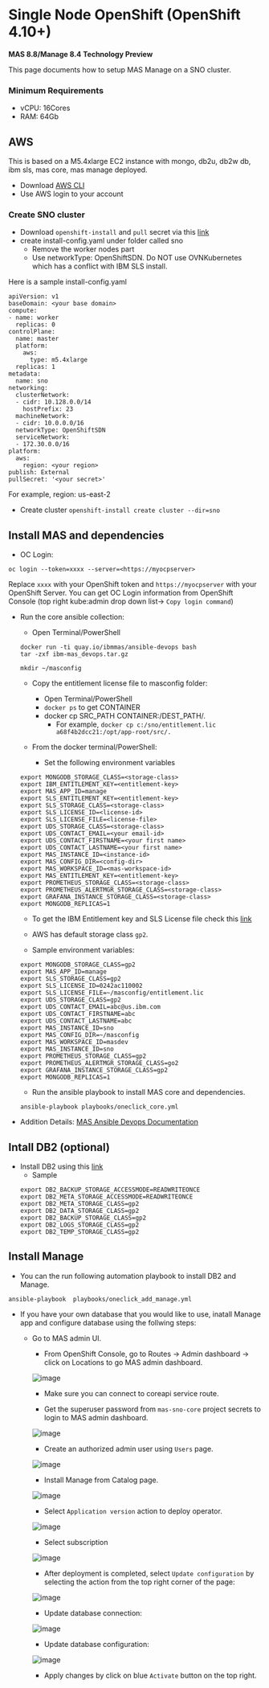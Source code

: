 # Single Node OpenShift (OpenShift 4.10+) 
**MAS 8.8/Manage 8.4**
**Technology Preview**

This page documents how to setup MAS Manage on a SNO cluster.

### Minimum Requirements
- vCPU: 16Cores
- RAM: 64Gb

## AWS
This is based on a M5.4xlarge EC2 instance with mongo, db2u, db2w db, ibm sls, mas core, mas manage deployed.  
- Download [AWS CLI](https://docs.aws.amazon.com/cli/latest/userguide/getting-started-install.html)
- Use AWS login to your account

### Create SNO cluster
- Download `openshift-install` and `pull` secret via this [link](https://console.redhat.com/openshift/install/aws/installer-provisioned)
- create install-config.yaml under folder called sno
	- Remove the worker nodes part
	- Use networkType: OpenShiftSDN. Do NOT use OVNKubernetes which has a conflict with IBM SLS install. 

Here is a sample install-config.yaml

```
apiVersion: v1
baseDomain: <your base domain>
compute:
- name: worker
  replicas: 0
controlPlane:
  name: master
  platform:
    aws:
      type: m5.4xlarge 
  replicas: 1
metadata:
  name: sno
networking:
  clusterNetwork:
  - cidr: 10.128.0.0/14
    hostPrefix: 23
  machineNetwork:
  - cidr: 10.0.0.0/16
  networkType: OpenShiftSDN 
  serviceNetwork:
  - 172.30.0.0/16
platform:
  aws:
    region: <your region>
publish: External
pullSecret: '<your secret>'
```
For example, region: us-east-2

- Create cluster
`openshift-install create cluster --dir=sno`


## Install MAS and dependencies

- OC Login: 
```
oc login --token=xxxx --server=<https://myocpserver>
```
Replace `xxxx` with your OpenShift token and `https://myocpserver` with your OpenShift Server.
You can get OC Login information from OpenShift Console (top right kube:admin drop down list-> `Copy login command`)

- Run the core ansible collection:
	- Open Terminal/PowerShell

	```
	docker run -ti quay.io/ibmmas/ansible-devops bash
	tar -zxf ibm-mas_devops.tar.gz

	mkdir ~/masconfig
	```

	- Copy the entitlement license file to masconfig folder:
	
		- Open Terminal/PowerShell
		- `docker ps` to get CONTAINER
		- docker cp SRC_PATH CONTAINER:/DEST_PATH/.
			- For example, `docker cp c:/sno/entitlement.lic a68f4b2dcc21:/opt/app-root/src/.`

	- From the docker terminal/PowerShell:
		- Set the following environment variables

	```
	export MONGODB_STORAGE_CLASS=<storage-class>
	export IBM_ENTITLEMENT_KEY=<entitlement-key>
	export MAS_APP_ID=manage
	export SLS_ENTITLEMENT_KEY=<entitlement-key>
	export SLS_STORAGE_CLASS=<storage-class>
	export SLS_LICENSE_ID=<license-id>
	export SLS_LICENSE_FILE=<license-file>
	export UDS_STORAGE_CLASS=<storage-class>
	export UDS_CONTACT_EMAIL=<your email-id>
	export UDS_CONTACT_FIRSTNAME=<your first name>
	export UDS_CONTACT_LASTNAME=<your first name>
	export MAS_INSTANCE_ID=<instance-id>
	export MAS_CONFIG_DIR=<config-dir>
	export MAS_WORKSPACE_ID=<mas-workspace-id>
	export MAS_ENTITLEMENT_KEY=<entitlement-key>
	export PROMETHEUS_STORAGE_CLASS=<storage-class>
	export PROMETHEUS_ALERTMGR_STORAGE_CLASS=<storage-class>
	export GRAFANA_INSTANCE_STORAGE_CLASS=<storage-class>
	export MONGODB_REPLICAS=1
	```
	- To get the IBM Entitlement key and SLS License file check this [link](https://ibm-mas.github.io/ansible-devops/playbooks/oneclick-core/#preparation)
	- AWS has default storage class `gp2`.
	
	- Sample environment variables:
	
	```
	export MONGODB_STORAGE_CLASS=gp2
	export MAS_APP_ID=manage
	export SLS_STORAGE_CLASS=gp2
	export SLS_LICENSE_ID=0242ac110002 
	export SLS_LICENSE_FILE=~/masconfig/entitlement.lic
	export UDS_STORAGE_CLASS=gp2
	export UDS_CONTACT_EMAIL=abc@us.ibm.com
	export UDS_CONTACT_FIRSTNAME=abc
	export UDS_CONTACT_LASTNAME=abc
	export MAS_INSTANCE_ID=sno
	export MAS_CONFIG_DIR=~/masconfig
	export MAS_WORKSPACE_ID=masdev
	export MAS_INSTANCE_ID=sno
	export PROMETHEUS_STORAGE_CLASS=gp2
	export PROMETHEUS_ALERTMGR_STORAGE_CLASS=go2
	export GRAFANA_INSTANCE_STORAGE_CLASS=gp2
	export MONGODB_REPLICAS=1
	```	
	
	- Run the ansible playbook to install MAS core and dependencies.
	```
	ansible-playbook playbooks/oneclick_core.yml
	```
	
- Addition Details: [MAS Ansible Devops Documentation](https://ibm-mas.github.io/ansible-devops/)   

## Intall DB2 (optional)

- Install DB2 using this [link](https://ibm-mas.github.io/ansible-devops/roles/db2/)
	- Sample
	```
	export DB2_BACKUP_STORAGE_ACCESSMODE=READWRITEONCE
	export DB2_META_STORAGE_ACCESSMODE=READWRITEONCE
	export DB2_META_STORAGE_CLASS=gp2
	export DB2_DATA_STORAGE_CLASS=gp2
	export DB2_BACKUP_STORAGE_CLASS=gp2
	export DB2_LOGS_STORAGE_CLASS=gp2
	export DB2_TEMP_STORAGE_CLASS=gp2
	```	

## Install Manage

- You can the run following automation playbook to install DB2 and Manage.
```
ansible-playbook  playbooks/oneclick_add_manage.yml
```	
- If you have your own database that you would like to use, inatall Manage app and configure database using the follwing steps:
	 
	- Go to MAS admin UI.
		- From OpenShift Console, go to Routes -> Admin dashboard -> click on Locations to go MAS admin dashboard.
		
		![image](images/route.png)
		
		- Make sure you can connect to coreapi service route.
		
		- Get the superuser password from `mas-sno-core` project secrets to login to MAS admin dashboard.
		
		![image](images/superuser.png)
		
		- Create an authorized admin user using `Users` page.
		
		![image](images/createuser.png)
		 
		- Install Manage from Catalog page.
		
		![image](images/installmanage.png)
		 
		- Select `Application version` action to deploy operator.
		
		![image](images/applicationversion.png)
		
		- Select subscription 
		
		![image](images/subscription.png)
		
		- After deployment is completed, select `Update configuration` by selecting the action from the top right corner of the page:
		
		![image](images/configurationnew.png)
		 
		- Update database connection:
		
		![image](images/dbconnection.png)
		 
		- Update database configuration:
		
		![image](images/dbconfig.png)
		
		- Apply changes by click on blue `Activate` button on the top right.
		
		
		
		
		
			
	    

	
